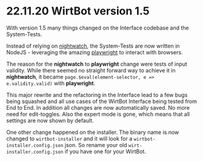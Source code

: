 # 22.11.20 WirtBot version 1.5


With version 1.5 many things changed on the Interface codebase and the System-Tests.

Instead of relying on [nightwatch](https://nightwatchjs.org/), the System-Tests are now written in NodeJS - leveraging the amazing [playwright](https://playwright.dev/) to interact with browsers. 

The reason for the **nightwatch** to **playwright** change were tests of input validity. 
While there seemed no straight forward way to achieve it in **nightwatch**, it became `page.$eval(element-selector, e => e.validity.valid)` with **playwright**.

This major rewrite and the refactoring in the Interface lead to a few bugs being squashed and all use cases of the WirtBot Interface being tested from End to End.
In addition all changes are now automatically saved. No more need for edit-toggles. Also the expert mode is gone, which means that all settings are now shown by default.


One other change happened on the installer. The binary name is now changed to `wirtbot-installer` and it will look for a `wirtbot-installer.config.json` json. So rename your old `wirt-installer.config.json` if you have one for your WirtBot.


